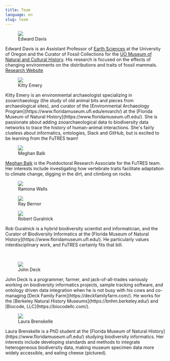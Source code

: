```yaml
---
title: Team
language: en
slug: team 
---
```

<p><figure><img src="/media/ed.jpg"/><figcaption>Edward Davis</figcaption></figure>
Edward Davis is an Assistant Professor of <a href="https://earthsciences.uoregon.edu/">Earth Sciences</a> at the University of Oregon and the Curator of Fossil Collections for the <a href="https://natural-history.uoregon.edu/">UO Museum of Natural and Cultural History</a>. His research is focused on the effects of changing environments on the distributions and traits of fossil mammals. <a href="https://blogs.uoregon.edu/vertpaleo/">Research Website</a>
</p>
<p><figure><img src="/media/kitty150.jpg"/><figcaption>Kitty Emery</figcaption></figure>
Kitty Emery is an environmental archaeologist specializing in zooarchaeology (the study of old animal bits and pieces from archaeological sites), and curator of the [Environmental Archaeology Program](https://www.floridamuseum.ufl.edu/envarch/) at the [Florida Museum of Natural History](https://www.floridamuseum.ufl.edu/). She is passionate about adding zooarchaeological data to biodiversity data networks to trace the history of human-animal interactions. She's fairly clueless about informatics, ontologies, Slack and GitHub, but is excited to be learning from the FuTRES team!
</p>
<p><figure><img src="/media/mabalk.png"/><figcaption>Meghan Balk</figcaption></figure>
<a href="https://sites.google.com/view/megbalk">Meghan Balk</a> is the Postdoctoral Research Associate for the FuTRES team. Her interests include investigating how vertebrate traits facilitate adaptation to climate change, digging in the dirt, and climbing on rocks. 
</p>
<p><figure><img src="/media/ramona150.jpg"/><figcaption>Ramona Walls</figcaption></figure>
</p>
<p><figure><img src="/media/ray150.jpg"/><figcaption>Ray Bernor</figcaption></figure>
</p>
<p><figure><img src="/media/rob150.jpg"/><figcaption>Robert Guralnick</figcaption></figure>
Rob Guralnick is a hybrid biodiversity scientist and informatician, and the Curator of Biodiversity Informatics at the [Florida Museum of Natural History](https://www.floridamuseum.ufl.edu/).  He particularly values interdisciplinary work, and FuTRES certainly fits that bill.
</p><br/>
<p><figure><img src="/media/john150.jpg"/><figcaption>John Deck</figcaption></figure>
John Deck is a programmer, farmer, and jack-of-all-trades variously working on biodiversity informatics projects, sample tracking software, and ontology driven data integration when he is not busy with his cows and co-managing [Deck Family Farm](https://deckfamilyfarm.com/).  He works for the [Berkeley Natural History Museums](https://bnhm.berkeley.edu/) and [Biocode, LLC](https://biocodellc.com/).
</p>
<p><figure><img src="/media/Laura1501.jpg"/><figcaption>Laura Brenskelle</figure>
Laura Brenskelle is a PhD student at the [Florida Museum of Natural History](https://www.floridamuseum.ufl.edu/) studying biodiversity informatics. Her interests include developing standards and methods to integrate heterogeneous biodiversity data, making museum specimen data more widely accessible, and eating cheese (pictured).
</p>
